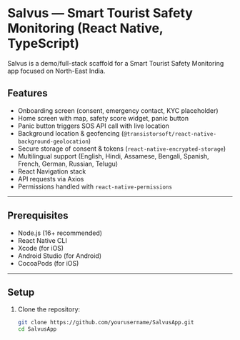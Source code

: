# Salvus — Smart Tourist Safety Monitoring (React Native, TypeScript)

Salvus is a demo/full-stack scaffold for a Smart Tourist Safety Monitoring app focused on North-East India.

## Features
- Onboarding screen (consent, emergency contact, KYC placeholder)
- Home screen with map, safety score widget, panic button
- Panic button triggers SOS API call with live location
- Background location & geofencing (`@transistorsoft/react-native-background-geolocation`)
- Secure storage of consent & tokens (`react-native-encrypted-storage`)
- Multilingual support (English, Hindi, Assamese, Bengali, Spanish, French, German, Russian, Telugu)
- React Navigation stack
- API requests via Axios
- Permissions handled with `react-native-permissions`

---

## Prerequisites
- Node.js (16+ recommended)
- React Native CLI
- Xcode (for iOS)
- Android Studio (for Android)
- CocoaPods (for iOS)

---

## Setup

1. Clone the repository:
   ```bash
   git clone https://github.com/yourusername/SalvusApp.git
   cd SalvusApp

